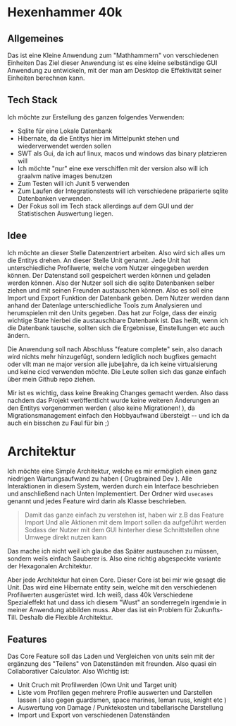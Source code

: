 # Hexenhammer 40k


## Allgemeines
Das ist eine Kleine Anwendung zum "Mathhammern" von verschiedenen Einheiten
Das Ziel dieser Anwendung ist es eine kleine selbständige GUI Anwendung zu entwickeln,
mit der man am Desktop die Effektivität seiner Einheiten berechnen kann.

## Tech Stack
Ich möchte zur Erstellung des ganzen folgendes Verwenden:
- Sqlite für eine Lokale Datenbank
- Hibernate, da die Entitys hier im Mittelpunkt stehen und
wiederverwendet werden sollen
- SWT als Gui, da ich auf linux, macos und windows das binary platzieren will
- Ich möchte "nur" eine exe verschiffen mit der version also will ich graalvm native images benutzen
- Zum Testen will ich Junit 5 verwenden 
- Zum Laufen der Integrationstests will ich verschiedene präparierte sqlite Datenbanken verwenden.
- Der Fokus soll im Tech stack allerdings auf dem GUI und der Statistischen Auswertung liegen.

## Idee
Ich möchte an dieser Stelle Datenzentriert arbeiten. Also wird sich alles um die Entitys drehen.
An dieser Stelle Unit genannt. Jede Unit hat unterschiedliche Profilwerte, welche vom Nutzer 
eingegeben werden können. Der Datenstand soll gespeichert werden können und geladen werden können.
Also der Nutzer soll sich die sqlite Datenbanken selber ziehen und mit seinen Freunden austauschen können.
Also es soll eine Import und Export Funktion der Datenbank geben. Dem Nutzer werden dann anhand der Datenlage
unterschiedliche Tools zum Analysieren und herumspielen mit den Units gegeben.
Das hat zur Folge, dass der einzig wichtige State hierbei die austauschbare Datenbank ist.
Das heißt, wenn ich die Datenbank tausche, sollten sich die Ergebnisse, Einstellungen etc auch ändern.

Die Anwendung soll nach Abschluss "feature complete" sein, also danach wird nichts mehr hinzugefügt, sondern
lediglich noch bugfixes gemacht oder vllt man ne major version alle jubeljahre, da ich keine
virtualsierung und keine cicd verwenden möchte. Die Leute sollen sich das ganze einfach über mein Github repo ziehen.

Mir ist es wichtig, dass keine Breaking Changes gemacht werden. Also dass nachdem das Projekt veröffentlicht wurde keine 
weiteren Änderungen an den Entitys vorgenommen werden ( also keine Migrationen! ), da Migrationsmanagement
einfach den Hobbyaufwand übersteigt -- und ich da auch ein bisschen zu Faul für bin ;)

# Architektur 
Ich möchte eine Simple Architektur, welche es mir ermöglich einen ganz niedrigen 
Wartungsaufwand zu haben ( Grugbrained Dev ). Alle Interaktionen in diesem System,
werden durch ein Interface beschrieben und anschließend nach Unten Implementiert.
Der Ordner wird `usecases` genannt und jedes Feature wird darin als Klasse beschrieben.

> Damit das ganze einfach zu verstehen ist, haben wir z.B das Feature Import
> Und alle Aktionen mit dem Import sollen da aufgeführt werden
> Sodass der Nutzer mit dem GUI hinterher diese Schnittstellen ohne Umwege direkt nutzen kann

Das mache ich nicht weil ich glaube das Später austauschen zu müssen, 
sondern weils einfach Sauberer is. Also eine richtig abgespeckte variante 
der Hexagonalen Architektur.

Aber jede Architektur hat einen Core. Dieser Core ist bei mir wie gesagt die Unit. Das wird eine Hibernate entity sein,
welche mit den verschiedenen Profilwerten ausgerüstet wird. Ich weiß, dass 40k Verschiedene Spezialeffekt hat
und dass ich diesem "Wust" an sonderregeln irgendwie in meiner Anwendung abbilden muss.
Aber das ist ein Problem für Zukunfts-Till. Deshalb die Flexible Architektur.

## Features

Das Core Feature soll das Laden und Vergleichen von units sein
mit der ergänzung des "Teilens" von Datenständen mit freunden.
Also quasi ein Collaborativer Calculator.
Also Wichtig ist:
- Unit Cruch mit Profilwerden (Own Unit und Target unit)
- Liste vom Profilen gegen mehrere Profile auswerten und
Darstellen lassen ( also gegen guardsmen, space marines, leman russ, knight etc )
- Auswertung von Damage / Punktekosten und tabellarische Darstellung
- Import und Export von verschiedenen Datenständen

